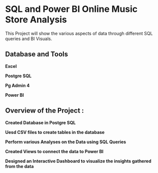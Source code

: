 # SQL and Power BI Online Music Store Analysis

This Project will show the various aspects of data through different SQL queries and BI Visuals. 


## Database and Tools

**Excel**


**Postgre SQL**


**Pg Admin 4**


**Power BI**


## Overview of the Project :

**Created Database in Postgre SQL**


**Uesd CSV files to create tables in the database**


**Perform various Analyses on the Data using SQL Queries**


**Created Views to connect the data to Power BI**


**Designed an Interactive Dashboard to visualize the insights gathered from the data**
